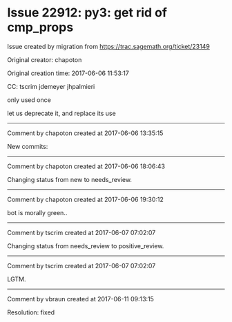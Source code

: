 # Issue 22912: py3: get rid of cmp_props

Issue created by migration from https://trac.sagemath.org/ticket/23149

Original creator: chapoton

Original creation time: 2017-06-06 11:53:17

CC:  tscrim jdemeyer jhpalmieri

only used once

let us deprecate it, and replace its use


---

Comment by chapoton created at 2017-06-06 13:35:15

New commits:


---

Comment by chapoton created at 2017-06-06 18:06:43

Changing status from new to needs_review.


---

Comment by chapoton created at 2017-06-06 19:30:12

bot is morally green..


---

Comment by tscrim created at 2017-06-07 07:02:07

Changing status from needs_review to positive_review.


---

Comment by tscrim created at 2017-06-07 07:02:07

LGTM.


---

Comment by vbraun created at 2017-06-11 09:13:15

Resolution: fixed
